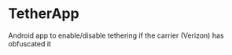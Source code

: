 TetherApp
=========

Android app to enable/disable tethering if the carrier (Verizon) has obfuscated it
